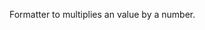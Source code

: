 Formatter to multiplies an value by a number.

<rv-example-tabs class="pt-3" handle="bs4-icon">
<template type="single-html-file">
<div rv-text="1000 | times 1"></div>
<div rv-text="1000 | times 3"></div>
<div rv-text="1000 | times 0"></div>
</template>
</rv-example-tabs>
